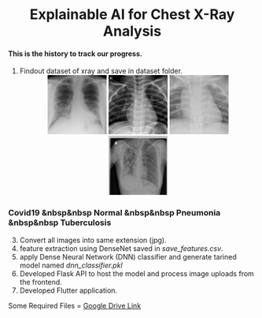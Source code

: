 # <center>Explainable AI for Chest X-Ray Analysis</center>
#### This is the history to track our progress.

1. Findout dataset of xray and save in dataset folder.
   <br>
   <center>
       <img src="sample/cov.jpg" style="width:120px; height:120px; object-fit:cover;">
       <img src="sample/nor.jpeg" style="width:120px; height:120px; object-fit:cover;">
       <img src="sample/pnu.jpeg" style="width:120px; height:120px; object-fit:cover;">
       <img src="sample/tub.png" style="width:120px; height:120px; object-fit:cover;">
   </center>
### Covid19   &nbsp&nbsp   Normal  &nbsp&nbsp    Pneumonia  &nbsp&nbsp  Tuberculosis
3. Convert all images into same extension (jpg).
4. feature extraction using DenseNet saved in *save_features.csv*.
5. apply Dense Neural Network (DNN) classifier and generate tarined model named *dnn_classifier.pkl*
6. Developed Flask API to host the model and process image uploads from the frontend.
7. Developed Flutter application.


Some Required Files = [Google Drive Link](https://drive.google.com/drive/folders/1BbfmUoDlft2BvakvLJ5ndcyxdFIJBOtK?usp=sharing)
